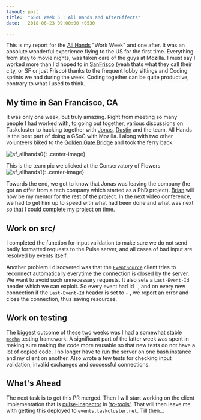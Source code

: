 ```yaml
---
layout: post
title:  "GSoC Week 5 : All Hands and AfterEffects"
date:   2018-06-23 09:00:00 +0530

---
```


This is my report for the [All Hands](https://wiki.mozilla.org/All_Hands/SanFrancisco2018) "Work Week" and one after. It was an absolute wonderful experience flying to the US for the first time. Everything from stay to movie nights, was taken care of the guys at Mozilla. I must say I worked more than I'd hoped to in [SanFrisco](https://thebolditalic.com/don-t-call-it-frisco-the-history-of-san-francisco-s-nicknames-the-bold-italic-san-francisco-5c14348d49c) (yeah thats what they call their city, or SF or just Frisco) thanks to the frequent lobby sittings and Coding sprints we had during the week. Coding together can be quite productive, contrary to what I used to think.

## My time in San Francisco, CA

It was only one week, but truly amazing. Right from meeting so many people I had worked with, to going out together, various discussions on Taskcluster to hacking together with [Jonas](https://mozillians.org/en-US/u/jonasfj/), [Dustin](https://mozillians.org/en-US/u/dustin/) and the team. All Hands is the best part of doing a GSoC with Mozilla. I along with two other volunteers biked to the [Golden Gate Bridge](https://en.wikipedia.org/wiki/Golden_Gate_Bridge) and took the ferry back. 

![sf_allhands0]({{site.url}}/assets/sf_allhands_0.jpg){: .center-image}

This is the team pic we clicked at the Conservatory of Flowers
![sf_allhands1]({{site.url}}/assets/sf_allhands_1.jpg){: .center-image}

Towards the end, we got to know that Jonas was leaving the company (he got an offer from a tech company which started as a PhD project). [Brian](https://mozillians.org/en-US/u/bstack/) will now be my mentor for the rest of the project. In the next video conference, we had to get him up to speed with what had been done and what was next so that I could complete my project on time. 


## Work on src/

I completed the function for input validation to make sure we do not send badly formatted requests to the Pulse server, and all cases of bad input are resolved by events itself. 

Another problem I discovered was that the [`EventSource`](https://www.w3.org/TR/2009/WD-eventsource-20090421/#eventsource) client tries to reconnect automatically everytime the connection is closed by the server. We want to avoid such unnecessary requests. It also sets a `Last-Event-Id` header which we can exploit. So every event had id `-`, and on every new connection if the `Last-Event-Id` header is set to `-` , we report an error and close the connection, thus saving resources.

## Work on testing

The biggest outcome of these two weeks was I had a somewhat stable [`mocha`](https://www.npmjs.com/package/mocha) testing framework. A significant part of the latter week was spent in making sure making the code more reusable so that new tests do not have a lot of copied code. I no longer have to run the server on one bash instance and my client on another. Also wrote a few tests for checking input validation, invalid exchanges and successful connections.

## What's Ahead

The next task is to get this PR merged. Then I will start working on the client implementation that is [pulse-inspector](tools.taskcluster.net/pulse-inspector) in ['tc-tools'](http://github.com/taskcluster/taskcluster-tools). That will then leave me with getting this deployed to `events.taskcluster.net`. Till then...

